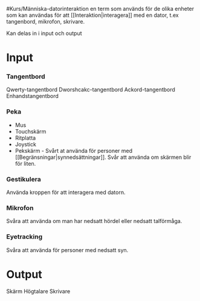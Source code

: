 #Kurs/Människa-datorinteraktion 
en term som används för de olika enheter som kan användas för att [[Interaktion|interagera]] med en dator, t.ex tangenbord, mikrofon, skrivare.

Kan delas in i input och output

# Input
### Tangentbord
Qwerty-tangentbord
Dworshcakc-tangentbord
Ackord-tangentbord
Enhandstangentbord

### Peka
- Mus
- Touchskärm
- Ritplatta
- Joystick
- Pekskärm - Svårt at använda för personer med [[Begränsningar|synnedsättningar]]. Svår att använda om skärmen blir för liten.

### Gestikulera
Använda kroppen för att interagera med datorn.

### Mikrofon
Svåra att använda om man har nedsatt hördel eller nedsatt talförmåga.

### Eyetracking
Svåra att använda för personer med nedsatt syn.

# Output
Skärm 
Högtalare
Skrivare

